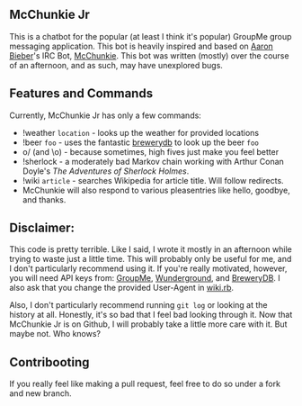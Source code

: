 ## McChunkie Jr

This is a chatbot for the popular (at least I think it's popular) GroupMe group
messaging application. This bot is heavily inspired and based on
[Aaron Bieber](https://github.com/qbit/)'s IRC Bot,
[McChunkie](https://github.com/qbit/mcchunkie/). This bot was written (mostly)
over the course of an afternoon, and as such, may have unexplored bugs.

## Features and Commands

Currently, McChunkie Jr has only a few commands:

* !weather `location` - looks up the weather for provided locations
* !beer `foo` - uses the fantastic [brewerydb](http://brewerydb.com) to look up
  the beer `foo`
* o/ (and \o) - because sometimes, high fives just make you feel better
* !sherlock - a moderately bad Markov chain working with Arthur Conan Doyle's
  *The Adventures of Sherlock Holmes*.
* !wiki `article` - searches Wikipedia for article title. Will follow redirects.
* McChunkie will also respond to various pleasentries like hello, goodbye, and
  thanks.


## Disclaimer:

This code is pretty terrible. Like I said, I wrote it mostly in an afternoon
while trying to waste just a little time. This will probably only be useful for
me, and I don't particularly recommend using it. If you're really motivated,
however, you will need API keys from: [GroupMe](https://dev.groupme.com/bots),
[Wunderground](http://www.wunderground.com/weather/api/), and
[BreweryDB](http://brewerydb.com/developers/). I also ask that you change the
provided User-Agent in [wiki.rb](wiki.rb).

Also, I don't particularly recommend running `git log` or looking at the history
at all. Honestly, it's so bad that I feel bad looking through it. Now that
McChunkie Jr is on Github, I will probably take a little more care with it. But
maybe not. Who knows?

## Contribooting

If you really feel like making a pull request, feel free to do so under a fork
and new branch.
